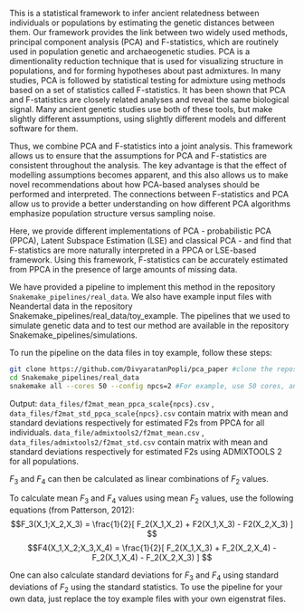 This is a statistical framework to infer ancient relatedness between individuals or populations by estimating the genetic distances between them. Our framework provides the link between two widely used methods, principal component analysis (PCA) and F-statistics, which are routinely used in population genetic and archaeogenetic studies. PCA is a dimentionality reduction technique that is used for visualizing structure in populations, and for forming hypotheses about past admixtures. In many studies, PCA is followed by statistical testing for admixture using methods based on a set of statistics called F-statistics. It has been shown that PCA and F-statistics are closely related analyses and reveal the same biological signal. Many ancient genetic studies use both of these tools, but make slightly different assumptions, using slightly different models and different software for them.

Thus, we combine PCA and F-statistics into a joint analysis. This framework allows us to ensure that the assumptions for PCA and F-statistics are consistent throughout the analysis. The key advantage is that the effect of modelling assumptions becomes apparent, and this also allows us to make novel recommendations about how PCA-based analyses should be performed and interpreted. The connections between F-statistics and PCA allow us to provide a better understanding on how different PCA algorithms emphasize population structure versus sampling noise.

Here, we provide different implementations of PCA - probabilistic PCA (PPCA), Latent Subspace Estimation (LSE) and classical PCA - and find that F-statistics are more naturally interpreted in a PPCA or LSE-based framework. Using this framework, F-statistics can be accurately estimated from PPCA in the presence of large amounts of missing data.

We have provided a pipeline to implement this method in the repository `Snakemake_pipelines/real_data`. We also have example input files with Neandertal data in the repository Snakemake_pipelines/real_data/toy_example. The pipelines that we used to simulate genetic data and to test our method are available in the repository Snakemake_pipelines/simulations.

To run the pipeline on the data files in toy example, follow these steps:

```bash
git clone https://github.com/DivyaratanPopli/pca_paper #clone the repository to your current directory
cd Snakemake_pipelines/real_data
snakemake all --cores 50 --config npcs=2 #For example, use 50 cores, and the number of principle componenets for probabilistic PCA is 2
```
Output:
`data_files/f2mat_mean_ppca_scale{npcs}.csv` , `data_files/f2mat_std_ppca_scale{npcs}.csv` contain matrix with mean and standard deviations respectively for estimated F2s from PPCA for all individuals.
`data_file/admixtools2/f2mat_mean.csv` , `data_files/admixtools2/f2mat_std.csv` contain matrix with mean and standard deviations respectively for estimated F2s using ADMIXTOOLS 2 for all populations.

$F_3$ and $F_4$ can then be calculated as linear combinations of $F_2$ values.

To calculate mean $F_3$ and $F_4$ values using mean $F_2$ values, use the following equations (from Patterson, 2012):
$$F_3(X_1;X_2,X_3) = \frac{1}{2}[ F_2(X_1,X_2) + F2(X_1,X_3) - F2(X_2,X_3) ] $$
$$F4(X_1,X_2;X_3,X_4) = \frac{1}{2}[ F_2(X_1,X_3) + F_2(X_2,X_4) - F_2(X_1,X_4) - F_2(X_2,X_3) ] $$

One can also calculate standard deviations for $F_3$ and $F_4$ using standard deviations of $F_2$ using the standard statistics. To use the pipeline for your own data, just replace the toy example files with your own eigenstrat files.
